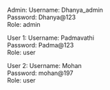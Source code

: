 Admin:
Username: Dhanya_admin  
Password: Dhanya@123  
Role: admin  

User 1:
Username: Padmavathi  
Password: Padma@123  
Role: user  

User 2:
Username: Mohan  
Password: mohan@197  
Role: user
